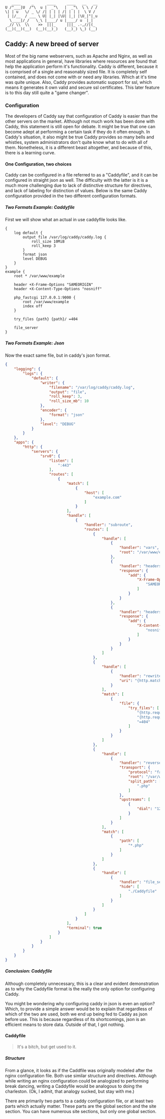 ```text
   ____     _      ____     ____   __   __ 
U /"___|U  /"\  u |  _"\   |  _"\  \ \ / / 
\| | u   \/ _ \/ /| | | | /| | | |  \ V /  
 | |/__  / ___ \ U| |_| |\U| |_| |\U_|"|_u 
  \____|/_/   \_\ |____/ u |____/ u  |_|   
 _// \\  \\    >>  |||_     |||_ .-,//|(_  
(__)(__)(__)  (__)(__)_)   (__)_) \_) (__) 
```

Caddy: A new breed of server
----------------------------

Most of the big name webservers, such as Apache and Nginx, as well as most applications in general, have
libraries where resources are found that help the application perform it's functionality. Caddy is different,
because it is comprised of a single and reasonably sized file. It is completely self contained, and does not
come with or need any libraries. Which at it's time was quite unique. Also, Caddy provides automatic support
for ssl, which means it generates it own valid and secure ssl certificates. This later feature is to this day
still quite a "game changer". 

### Configuration

The developers of Caddy say that configuration of Caddy is easier than the other servers on the market.
Although not much work has been done with Caddy, this statement is still open for debate. It might be true
that one can become adept at performing a certain task if they do it often enough. In Caddy's situation, it
also might be true Caddy provides so many bells and whistles, system administrators don't quite know what to
do with all of them. Nonetheless, it is a different beast altogether, and because of this, there is a learning
curve.

#### One Configuration, two choices

Caddy can be configured in a file referred to as a "Caddyfile", and it can be configured in straight json as
well. The difficulty with the latter is it is a much more challenging due to lack of distinctive structure for
directives, and lack of labeling for distinction of values. Below is the same Caddy configuration provided in
the two different configuration formats. 

##### Two Formats Example: Caddyfile

First we will show what an actual in use caddyfile looks like.

```caddyfile
{
	log default {
		output file /var/log/caddy/caddy.log {
			roll_size 10MiB
			roll_keep 3
		}
		format json
		level DEBUG
	}
}
example {
	root * /var/www/example
	
	header +X-Frame-Options "SAMEORIGIN"
	header +X-Content-Type-Options "nosniff"

	php_fastcgi 127.0.0.1:9000 {
		root /var/www/example
		index off
	}

	try_files {path} {path}/ =404

	file_server 
}
```

##### Two Formats Example: Json

Now the exact same file, but in caddy's json format.

```json
{
	"logging": {
		"logs": {
			"default": {
				"writer": {
					"filename": "/var/log/caddy/caddy.log",
					"output": "file",
					"roll_keep": 3,
					"roll_size_mb": 10
				},
				"encoder": {
					"format": "json"
				},
				"level": "DEBUG"
			}
		}
	},
	"apps": {
		"http": {
			"servers": {
				"srv0": {
					"listen": [
						":443"
					],
					"routes": [
						{
							"match": [
								{
									"host": [
										"example.com"
									]
								}
							],
							"handle": [
								{
									"handler": "subroute",
									"routes": [
										{
											"handle": [
												{
													"handler": "vars",
													"root": "/var/www/example"
												},
												{
													"handler": "headers",
													"response": {
														"add": {
															"X-Frame-Options": [
																"SAMEORIGIN"
															]
														}
													}
												},
												{
													"handler": "headers",
													"response": {
														"add": {
															"X-Content-Type-Options": [
																"nosniff"
															]
														}
													}
												}
											]
										},
										{
											"handle": [
												{
													"handler": "rewrite",
													"uri": "{http.matchers.file.relative}"
												}
											],
											"match": [
												{
													"file": {
														"try_files": [
															"{http.request.uri.path}",
															"{http.request.uri.path}/",
															"=404"
														]
													}
												}
											]
										},
										{
											"handle": [
												{
													"handler": "reverse_proxy",
													"transport": {
														"protocol": "fastcgi",
														"root": "/var/www/example",
														"split_path": [
															".php"
														]
													},
													"upstreams": [
														{
															"dial": "127.0.0.1:9000"
														}
													]
												}
											],
											"match": [
												{
													"path": [
														"*.php"
													]
												}
											]
										},
										{
											"handle": [
												{
													"handler": "file_server",
													"hide": [
														"./Caddyfile"
													]
												}
											]
										}
									]
								}
							],
							"terminal": true
						}
					]
				}
			}
		}
	}
}
```

##### Conclusion: Caddyfile

Although completely unnecessary, this is a clear and evident demonstration as to why the Caddyfile format is
the really the only option for configuring Caddy. 

You might be wondering why configuring caddy in json is even an option? Which, to provide a simple answer would
be to explain that regardless of which of the two are used, both we end up being fed to Caddy as json before use.
This is because regardless of its shortcomings, json is an efficient means to store data. Outside of that, I
got nothing.

#### Caddyfile

> It's a bitch, but get used to it.

##### Structure

From a glance, it looks as if the Caddfile was originally modeled after the nginx configuration file. Both use
similar structure and directives. Although while writing an nginx configuration could be analogized to
performing break dancing, writing a Caddyfile would be analogous to doing the charleston. (Ok, I admit, that
analogy sucked, but stay with me.)

There are primarily two parts to a caddy configuration file, or at least two parts which actually matter.
These parts are the global section and the site section. You can have numerous site sections, but only one
global section.


